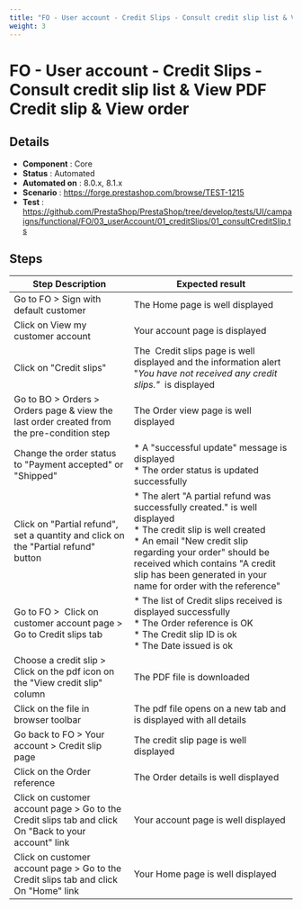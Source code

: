 ```yaml
---
title: "FO - User account - Credit Slips - Consult credit slip list & View PDF Credit slip & View order"
weight: 3
---
```


# FO - User account - Credit Slips - Consult credit slip list & View PDF Credit slip & View order
## Details
* **Component** : Core
* **Status** : Automated
* **Automated on** : 8.0.x, 8.1.x
* **Scenario** : https://forge.prestashop.com/browse/TEST-1215
* **Test** : https://github.com/PrestaShop/PrestaShop/tree/develop/tests/UI/campaigns/functional/FO/03_userAccount/01_creditSlips/01_consultCreditSlip.ts

## Steps
| Step Description | Expected result |
| ----- | ----- |
| Go to FO > Sign with default customer | The Home page is well displayed |
| Click on View my customer account | Your account page is displayed |
| Click on "Credit slips" | The  Credit slips page is well displayed and the information alert "_You have not received any credit slips."_  is displayed |
| Go to BO > Orders > Orders page & view the last order created from the pre-condition step | The Order view page is well displayed |
| Change the order status to "Payment accepted" or "Shipped" | * A "successful update" message is displayed<br> * The order status is updated successfully |
| Click on "Partial refund", set a quantity and click on the "Partial refund" button | * The alert "A partial refund was successfully created." is well displayed<br> * The credit slip is well created<br> * An email "New credit slip regarding your order" should be received which contains "A credit slip has been generated in your name for order with the reference" |
| Go to FO >  Click on customer account page > Go to Credit slips tab | * The list of Credit slips received is displayed successfully<br> * The Order reference is OK<br> * The Credit slip ID is ok<br> * The Date issued is ok |
| Choose a credit slip > Click on the pdf icon on the "View credit slip" column | The PDF file is downloaded |
| Click on the file in browser toolbar | The pdf file opens on a new tab and is displayed with all details |
| Go back to FO > Your account > Credit slip page | The credit slip page is well displayed |
| Click on the Order reference | The Order details is well displayed |
| Click on customer account page > Go to the Credit slips tab and click On "Back to your account" link | Your account page is well displayed |
| Click on customer account page > Go to the Credit slips tab and click On "Home" link | Your Home page is well displayed |
